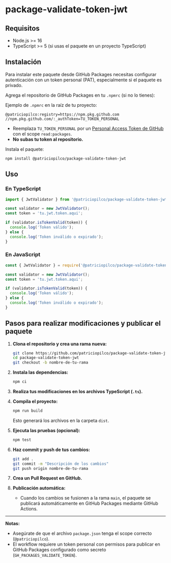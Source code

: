# package-validate-token-jwt

## Requisitos
- Node.js >= 16
- TypeScript >= 5 (si usas el paquete en un proyecto TypeScript)

## Instalación

Para instalar este paquete desde GitHub Packages necesitas configurar autenticación con un token personal (PAT), especialmente si el paquete es privado.

Agrega el repositorio de GitHub Packages en tu `.npmrc` (si no lo tienes):

Ejemplo de `.npmrc` en la raíz de tu proyecto:

```
@patriciopilco:registry=https://npm.pkg.github.com
//npm.pkg.github.com/:_authToken=TU_TOKEN_PERSONAL
```

- Reemplaza `TU_TOKEN_PERSONAL` por un [Personal Access Token de GitHub](https://github.com/settings/tokens) con el scope `read:packages`.
- **No subas tu token al repositorio.**

Instala el paquete:

```
npm install @patriciopilco/package-validate-token-jwt
```

## Uso

### En TypeScript
```ts
import { JwtValidator } from '@patriciopilco/package-validate-token-jwt';

const validator = new JwtValidator();
const token = 'tu.jwt.token.aqui';

if (validator.isTokenValid(token)) {
  console.log('Token válido');
} else {
  console.log('Token inválido o expirado');
}
```

### En JavaScript
```js
const { JwtValidator } = require('@patriciopilco/package-validate-token-jwt');

const validator = new JwtValidator();
const token = 'tu.jwt.token.aqui';

if (validator.isTokenValid(token)) {
  console.log('Token válido');
} else {
  console.log('Token inválido o expirado');
}
```

## Pasos para realizar modificaciones y publicar el paquete

1. **Clona el repositorio y crea una rama nueva:**
   ```sh
   git clone https://github.com/patriciopilco/package-validate-token-jwt.git
   cd package-validate-token-jwt
   git checkout -b nombre-de-tu-rama
   ```

2. **Instala las dependencias:**
   ```sh
   npm ci
   ```

3. **Realiza tus modificaciones en los archivos TypeScript (`.ts`).**

4. **Compila el proyecto:**
   ```sh
   npm run build
   ```
   Esto generará los archivos en la carpeta `dist`.

5. **Ejecuta las pruebas (opcional):**
   ```sh
   npm test
   ```

6. **Haz commit y push de tus cambios:**
   ```sh
   git add .
   git commit -m "Descripción de los cambios"
   git push origin nombre-de-tu-rama
   ```

7. **Crea un Pull Request en GitHub.**

8. **Publicación automática:**
   - Cuando los cambios se fusionen a la rama `main`, el paquete se publicará automáticamente en GitHub Packages mediante GitHub Actions.

---

**Notas:**
- Asegúrate de que el archivo `package.json` tenga el scope correcto (`@patriciopilco`).
- El workflow requiere un token personal con permisos para publicar en GitHub Packages configurado como secreto (`GH_PACKAGES_VALIDATE_TOKEN`).
